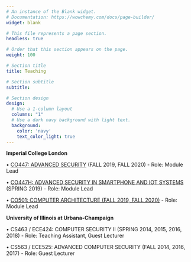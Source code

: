 ```yaml
---
# An instance of the Blank widget.
# Documentation: https://wowchemy.com/docs/page-builder/
widget: blank

# This file represents a page section.
headless: true

# Order that this section appears on the page.
weight: 100

# Section title
title: Teaching

# Section subtitle
subtitle:

# Section design
design:
  # Use a 1-column layout
  columns: "1"
  # Use a dark navy background with light text.
  background:
    color: 'navy'
    text_color_light: true
---
```

**Imperial College London**


• [CO447: ADVANCED SECURITY](https://co447.doc.ic.ac.uk/) (FALL 2019, FALL 2020) - Role: Module Lead


• [CO447H: ADVANCED SECURITY IN SMARTPHONE AND IOT SYSTEMS](https://wiki.imperial.ac.uk/x/l7RjBg) (SPRING 2019) - Role: Module Lead


• [CO501: COMPUTER ARCHITECTURE (FALL 2019, FALL 2020)](https://www.doc.ic.ac.uk/~sdemetri/co501_website_fall20/) - Role: Module Lead


**University of Illinois at Urbana-Champaign**

• CS463 / ECE424: COMPUTER SECURITY II (SPRING 2014, 2015, 2016, 2018) - Role: Teaching Assistant, Guest Lecturer

• CS563 / ECE525: ADVANCED COMPUTER SECURITY (FALL 2014, 2016, 2017) - Role: Guest Lecturer

